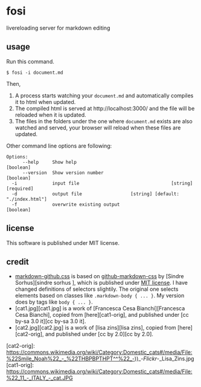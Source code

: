 # fosi

livereloading server for markdown editing

## usage

Run this command.

``` shellsession
$ fosi -i document.md
```

Then,

1. A process starts watching your `document.md` and automatically compiles it to html when updated.
2. The compiled html is served at http://localhost:3000/ and the file will be reloaded when it is updated.
3. The files in the folders under the one where `document.md` exists are also watched and served, your browser will reload when these files are updated.

Other command line options are following:

``` shellsession
Options:
      --help     Show help                                             [boolean]
      --version  Show version number                                   [boolean]
  -i             input file                                  [string] [required]
  -d             output file                  [string] [default: "./index.html"]
  -f             overwrite existing output                             [boolean]
```

## license

This software is published under MIT license.

## credit

- [markdown-github.css][markdown-github.css] is based on [github-markdown-css][github-markdown-css] by [Sindre Sorhus][sindre sorhus ], which is published under [MIT license][mit]. I have changed definitions of selectors slightily. The original one selects elements based on classes like `.markdown-body { ... }`. My version does by tags like `body { ... }`.
- [cat1.jpg][cat1.jpg] is a work of [Francesca Cesa Bianchi][Francesca Cesa Bianchi], copied from [here][cat1-orig], and published under [cc by-sa 3.0 it][cc by-sa 3.0 it].
- [cat2.jpg][cat2.jpg] is a work of [lisa zins][lisa zins], copied from [here][cat2-orig], and published under [cc by 2.0][cc by 2.0].

<!-- links -->
[github-markdown-css]: https://github.com/sindresorhus/github-markdown-css
[MIT]: https://opensource.org/licenses/MIT
[markdown-github.css]: ./templates/markdown-github.css
[cat2-orig]: https://commons.wikimedia.org/wiki/Category:Domestic_cats#/media/File:%22Smile_Noah%22_-_%22THBPBPTHPT^^%22_-))_-_Flickr_-_Lisa_Zins.jpg
[cat1-orig]: https://commons.wikimedia.org/wiki/Category:Domestic_cats#/media/File:%22_11_-_ITALY_-_cat.JPG
<!-- 
[cat1-jpg]: ./samples/cat1.jpg
[cat2-jpg]: ./samples/cat2.jpg

[cc by 2.0]: https://creativecommons.org/licenses/by/2.0/
[cc by-sa 3.0 it]: https://creativecommons.org/licenses/by-sa/3.0/it/deed.en
[Sindre Sorhus]: https://github.com/sindresorhus
[Francesca Cesa Bianchi]: https://commons.wikimedia.org/wiki/File:%22_11_-_ITALY_-_cat.JPG
[Lisa Zins]: https://www.flickr.com/people/94846844@N04
 -->

